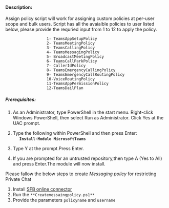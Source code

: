 #### Description:
Assign policy script will work for assigning custom policies at per-user scope and bulk users.
Script has all the avaialble policies to user listed below, please provide the  requried input from 1 to 12 to apply the policy. 

                      1- TeamsAppSetupPolicy 
                      2- TeamsMeetingPolicy 
                      3- TeamsCallingPolicy
                      4- TeamsMessagingPolicy 
                      5- BroadcastMeetingPolicy
                      6- TeamsCallParkPolicy
                      7- CallerIdPolicy 
                      8- TeamsEmergencyCallingPolicy 
                      9- TeamsEmergencyCallRoutingPolicy
                      10-VoiceRoutingPolicy 
                      11-TeamsAppPermissionPolicy 
                      12-TeamsDailPlan


##### Prerequisites:
1. As an Administrator, type PowerShell in the start menu. Right-click Windows PowerShell, then select Run as Administrator.
Click Yes at the UAC prompt.

2. Type the following within PowerShell and then press Enter:\
&nbsp;&nbsp;&nbsp;&nbsp;&nbsp;**`Install-Module MicrosoftTeams`**
  
3. Type Y at the prompt.Press Enter.
 
4. If you are prompted for an untrusted repository,then type A (Yes to All) and press Enter.The module will now install. 

Please fallow the below steps to create _Messaging policy_ for restricting Private Chat
1)	Install [SFB online connector](https://www.microsoft.com/en-us/download/details.aspx?id=39366)
2)	Run the `**Createmessaingpolicy.ps1**`
3) Provide the parameters `policyname` and `username`






